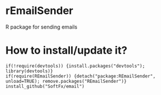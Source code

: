 # rEmailSender

R package for sending emails
# How to install/update it?
```
if(!require(devtools)) {install.packages("devtools"); library(devtools)}	
if(require(REmailSender)) {detach("package:REmailSender", unload=TRUE); remove.packages("REmailSender")}
install_github("SoftFx/email")	
```